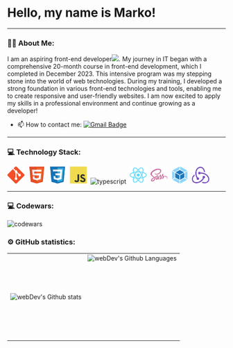 # Hello, my name is Marko!

---

### 👨‍💻 About Me:
I am an aspiring front-end developer<img src="https://media.giphy.com/media/WUlplcMpOCEmTGBtBW/giphy.gif" width="30px">. My journey in IT began with a comprehensive 20-month course in front-end development, which I completed in December 2023. This intensive program was my stepping stone into the world of web technologies. During my training, I developed a strong foundation in various front-end technologies and tools, enabling me to create responsive and user-friendly websites. I am now excited to apply my skills in a professional environment and continue growing as a developer!

- 📫 How to contact me: [![Gmail Badge](https://img.shields.io/badge/-Gmail-red?style=flat&logo=Gmail&logoColor=white)](mailto:markmelle1@gmail.com)

---

### 💻 Technology Stack:

<div>
  <img src="https://github.com/devicons/devicon/blob/master/icons/git/git-original.svg" title="git" alt="git" width="40" height="40"/>&nbsp
  <img src="https://github.com/devicons/devicon/blob/master/icons/html5/html5-original.svg" title="html5" alt="html5" width="40" height="40"/>&nbsp
  <img src="https://github.com/devicons/devicon/blob/master/icons/css3/css3-original.svg" title="css" alt="css" width="40" height="40"/>&nbsp
  <img src="https://github.com/devicons/devicon/blob/master/icons/javascript/javascript-original.svg" title="javascript" alt="javascript" width="40" height="40"/>&nbsp
  <img src="https://github.com/devicons/devicon/blob/master/icons/javascript/typescript-original.svg" title="typescript" alt="typescript" width="40" height="40"/>&nbsp
  <img src="https://github.com/devicons/devicon/blob/master/icons/react/react-original.svg" title="reactjs" alt="reactjs" width="40" height="40"/>&nbsp
  <img src="https://github.com/devicons/devicon/blob/master/icons/sass/sass-original.svg" title="sass/scss" alt="sass/scss" width="40" height="40"/>&nbsp;
  <img src="https://github.com/devicons/devicon/blob/master/icons/webpack/webpack-original.svg" title="webpack" alt="webpack" width="40" height="40"/>&nbsp;
 <img src="https://github.com/devicons/devicon/blob/master/icons/redux/redux-original.svg" title="redux" alt="redux" width="40" height="40"/>&nbsp;
</div>

---

### 💻 Codewars:

![codewars](https://www.codewars.com/users/Marko%20Melle/badges/large)

### ⚙️ GitHub statistics:

<table>
  <tr>
    <td>
      <img align="left" src="http://github-readme-streak-stats.herokuapp.com?user=MarkoMelle&theme=dark&background=000000" alt="webDev's Github stats" />
    </td>
    <td>
      <img height="195px" align="right" alt="webDev's Github Languages" src="https://github-readme-stats-sigma-five.vercel.app/api/top-langs/?username=MarkoMelle&layout=compact&theme=vision-friendly-dark" />
    </td>
  </tr>
</table>
